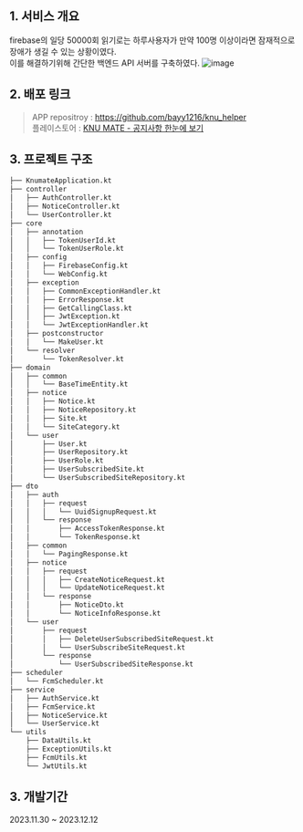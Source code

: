 ## 1. 서비스 개요

firebase의 일당 50000회 읽기로는 하루사용자가 만약 100명 이상이라면 잠재적으로 장애가 생길 수 있는 상황이였다.
<br>
이를 해결하기위해 간단한 백엔드 API 서버를 구축하였다.
![image](https://github.com/bayy1216/knu_helper_BE/assets/78216059/fcea46ef-957a-4cbc-8c46-88b65042f8de)


## 2. 배포 링크
> APP repositroy : https://github.com/bayy1216/knu_helper
> <br>
> 플레이스토어 : [KNU MATE - 공지사항 한눈에 보기](https://play.google.com/store/apps/details?id=com.reditus.knu_helper)

## 3. 프로젝트 구조
```bash
├── KnumateApplication.kt
├── controller
│   ├── AuthController.kt
│   ├── NoticeController.kt
│   └── UserController.kt
├── core
│   ├── annotation
│   │   ├── TokenUserId.kt
│   │   └── TokenUserRole.kt
│   ├── config
│   │   ├── FirebaseConfig.kt
│   │   └── WebConfig.kt
│   ├── exception
│   │   ├── CommonExceptionHandler.kt
│   │   ├── ErrorResponse.kt
│   │   ├── GetCallingClass.kt
│   │   ├── JwtException.kt
│   │   └── JwtExceptionHandler.kt
│   ├── postconstructor
│   │   └── MakeUser.kt
│   └── resolver
│       └── TokenResolver.kt
├── domain
│   ├── common
│   │   └── BaseTimeEntity.kt
│   ├── notice
│   │   ├── Notice.kt
│   │   ├── NoticeRepository.kt
│   │   ├── Site.kt
│   │   └── SiteCategory.kt
│   └── user
│       ├── User.kt
│       ├── UserRepository.kt
│       ├── UserRole.kt
│       ├── UserSubscribedSite.kt
│       └── UserSubscribedSiteRepository.kt
├── dto
│   ├── auth
│   │   ├── request
│   │   │   └── UuidSignupRequest.kt
│   │   └── response
│   │       ├── AccessTokenResponse.kt
│   │       └── TokenResponse.kt
│   ├── common
│   │   └── PagingResponse.kt
│   ├── notice
│   │   ├── request
│   │   │   ├── CreateNoticeRequest.kt
│   │   │   └── UpdateNoticeRequest.kt
│   │   └── response
│   │       ├── NoticeDto.kt
│   │       └── NoticeInfoResponse.kt
│   └── user
│       ├── request
│       │   ├── DeleteUserSubscribedSiteRequest.kt
│       │   └── UserSubscribeSiteRequest.kt
│       └── response
│           └── UserSubscribedSiteResponse.kt
├── scheduler
│   └── FcmScheduler.kt
├── service
│   ├── AuthService.kt
│   ├── FcmService.kt
│   ├── NoticeService.kt
│   └── UserService.kt
└── utils
    ├── DataUtils.kt
    ├── ExceptionUtils.kt
    ├── FcmUtils.kt
    └── JwtUtils.kt
```

## 3. 개발기간
2023.11.30 ~ 2023.12.12
